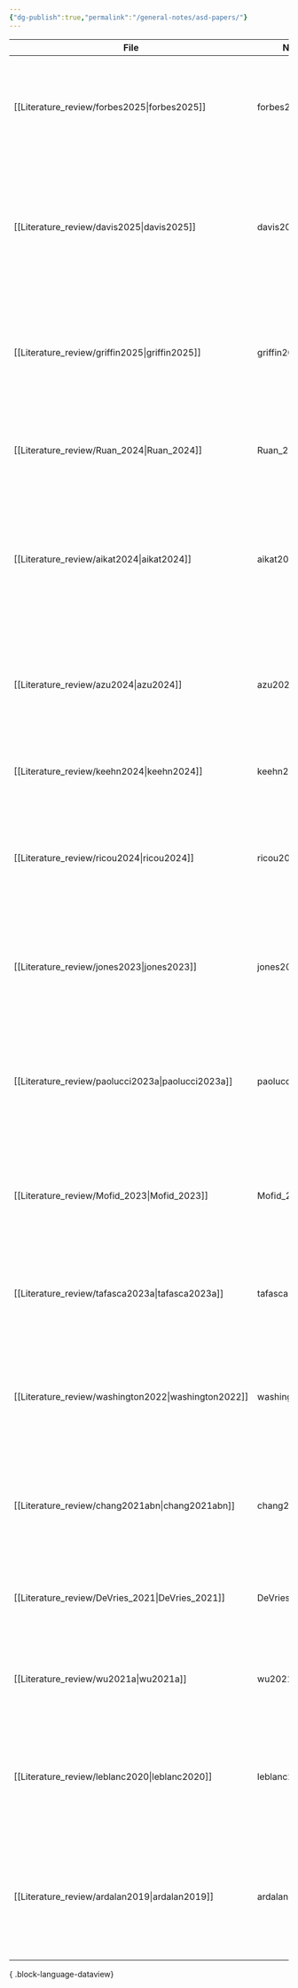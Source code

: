 ```yaml
---
{"dg-publish":true,"permalink":"/general-notes/asd-papers/"}
---
```





| File                                                    | Note           | EyeMetrics | title                                                                                                                                 | Paper_type        | EyeTracking | rate |
| ------------------------------------------------------- | -------------- | ---------- | ------------------------------------------------------------------------------------------------------------------------------------- | ----------------- | ----------- | ---- |
| [[Literature_review/forbes2025\|forbes2025]]         | forbes2025     | \-         | Oculomotor Function in Children and Adolescents with Autism, ADHD or Co-occurring Autism and ADHD                                     | journalArticle    | \-          | \-   |
| [[Literature_review/davis2025\|davis2025]]           | davis2025      | \-         | Behavioral characteristics of toddlers later identified with an autism diagnosis, ADHD symptoms, or combined autism and ADHD symptoms | journalArticle    | \-          | \-   |
| [[Literature_review/griffin2025\|griffin2025]]       | griffin2025    | \-         | Spatiotemporal Eye Movement Dynamics Reveal Altered Face Prioritization in Early Visual Processing Among Autistic Children            | journalArticle    | \-          | \-   |
| [[Literature_review/Ruan_2024\|Ruan_2024]]           | Ruan_2024      | \-         | Can Micro-Expressions Be Used as a Biomarker for Autism Spectrum Disorder?                                                            | Research          | \-          | \-   |
| [[Literature_review/aikat2024\|aikat2024]]           | aikat2024      | \-         | Digital Phenotyping based on a Mobile App Identifies Distinct and Overlapping Features in Children Diagnosed with Autism versus ADHD  | conferencePaper   | \-          | \-   |
| [[Literature_review/azu2024\|azu2024]]               | azu2024        | \-         | Clinician–caregiver informant discrepancy is associated with sex, diagnosis age, and intervention use among autistic children         | journalArticle    | \-          | \-   |
| [[Literature_review/keehn2024\|keehn2024]]           | keehn2024      | \-         | Eye-Tracking Biomarkers and Autism Diagnosis in Primary Care                                                                          | journalArticle    | \-          | \-   |
| [[Literature_review/ricou2024\|ricou2024]]           | ricou2024      | \-         | Invariant response to faces in ASD unexpected trajectory of oculo-pupillometric biomarkers from childhood to adulthoo                 | preprint          | \-          | \-   |
| [[Literature_review/jones2023\|jones2023]]           | jones2023      | \-         | Eye-Tracking–Based Measurement of Social Visual Engagement Compared With Expert Clinical Diagnosis of Autism                          | \-                | \-          | \-   |
| [[Literature_review/paolucci2023a\|paolucci2023a]]   | paolucci2023a  | \-         | Early prediction of Autism Spectrum Disorders through interaction analysis in home videos and explainable artificial intelligence     | journalArticle    | \-          | \-   |
| [[Literature_review/Mofid_2023\|Mofid_2023]]         | Mofid_2023     | \-         | The Power of Combining Oculometric and Pupillometric Parameters for Autism Screening in Children                                      | Research          | FaceLAB     | 60   |
| [[Literature_review/tafasca2023a\|tafasca2023a]]     | tafasca2023a   | \-         | The AI4Autism Project A Multimodal and Interdisciplinary Approach to Autism Diagnosis and Stratification                              | conferencePaper   | \-          | \-   |
| [[Literature_review/washington2022\|washington2022]] | washington2022 | \-         | Crowd annotations can approximate clinical autism impressions from short home videos with privacy protections                         | journalArticle    | \-          | \-   |
| [[Literature_review/chang2021abn\|chang2021abn]]     | chang2021abn   | \-         | Computational Methods to Measure Patterns of Gaze in Toddlers With Autism Spectrum Disorder                                           | \-                | \-          | \-   |
| [[Literature_review/DeVries_2021\|DeVries_2021]]     | DeVries_2021   | \-         | Autism spectrum disorder and pupillometry A systematic review and meta-analysis                                                       | systematic_review | \-          | \-   |
| [[Literature_review/wu2021a\|wu2021a]]               | wu2021a        | \-         | Machine Learning Based Autism Spectrum Disorder Detection from Videos                                                                 | journalArticle    | \-          | \-   |
| [[Literature_review/leblanc2020\|leblanc2020]]       | leblanc2020    | \-         | Feature replacement methods enable reliable home video analysis for machine learning detection of autism                              | journalArticle    | \-          | \-   |
| [[Literature_review/ardalan2019\|ardalan2019]]       | ardalan2019    | \-         | Whole-Body Movement during Videogame Play Distinguishes Youth with Autism from Youth with Typical Development                         | journalArticle    | \-          | \-   |

{ .block-language-dataview}